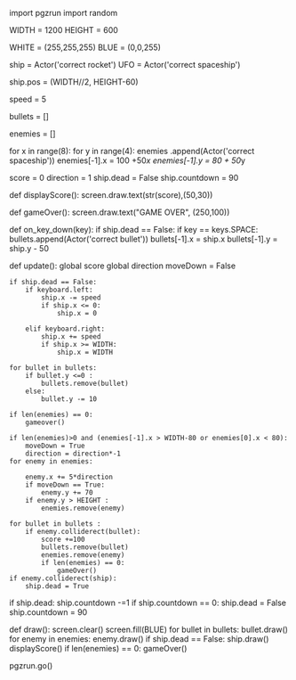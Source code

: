 import pgzrun
import random

WIDTH = 1200
HEIGHT = 600

WHITE = (255,255,255)
BLUE = (0,0,255)

ship = Actor('correct rocket')
UFO = Actor('correct spaceship')

ship.pos = (WIDTH//2, HEIGHT-60)

speed = 5

bullets = []

enemies = []

for x in range(8):
    for y in range(4):
        enemies .append(Actor('correct spaceship'))
        enemies[-1].x = 100 +50*x
        enemies[-1].y = 80 + 50*y

score = 0
direction = 1
ship.dead = False
ship.countdown = 90

def displayScore():
    screen.draw.text(str(score),(50,30))

def gameOver():
    screen.draw.text("GAME OVER", (250,100))

def on_key_down(key):
    if ship.dead == False:
     if key == keys.SPACE:
        bullets.append(Actor('correct bullet'))
        bullets[-1].x = ship.x
        bullets[-1].y = ship.y - 50

def update():
    global score
    global direction
    moveDown = False

    if ship.dead == False:
        if keyboard.left:
            ship.x -= speed
            if ship.x <= 0:
                ship.x = 0

        elif keyboard.right:
            ship.x += speed
            if ship.x >= WIDTH:
                ship.x = WIDTH

    for bullet in bullets:
        if bullet.y <=0 :
            bullets.remove(bullet)
        else:
            bullet.y -= 10

    if len(enemies) == 0:
        gameover()

    if len(enemies)>0 and (enemies[-1].x > WIDTH-80 or enemies[0].x < 80):
        moveDown = True
        direction = direction*-1
    for enemy in enemies:

        enemy.x += 5*direction
        if moveDown == True:
            enemy.y += 70
        if enemy.y > HEIGHT :
            enemies.remove(enemy)

    for bullet in bullets :
        if enemy.colliderect(bullet):
            score +=100
            bullets.remove(bullet)
            enemies.remove(enemy)
            if len(enemies) == 0:
                gameOver()
    if enemy.colliderect(ship):
        ship.dead = True
if ship.dead:
    ship.countdown -=1
if ship.countdown == 0:
    ship.dead = False
    ship.countdown = 90

def draw():
    screen.clear()
    screen.fill(BLUE)
    for bullet in bullets:
        bullet.draw()
        for enemy in enemies:
            enemy.draw()
    if ship.dead == False:
        ship.draw()
    displayScore()
    if len(enemies) == 0:
        gameOver()


pgzrun.go()

